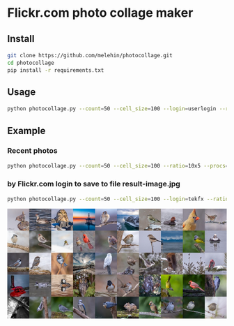 # Flickr.com photo collage maker
## Install
```sh
git clone https://github.com/melehin/photocollage.git
cd photocollage
pip install -r requirements.txt
```

## Usage
```sh
python photocollage.py --count=50 --cell_size=100 --login=userlogin --ratio=10x5 --procs=2 --out=result-image.jpg
```

## Example
### Recent photos
```sh
python photocollage.py --count=50 --cell_size=100 --ratio=10x5 --procs=2
```
### by Flickr.com login to save to file result-image.jpg
```sh
python photocollage.py --count=50 --cell_size=100 --login=tekfx --ratio=10x5 --procs=2 --out=result-image.jpg
```
![Final result](examples/result-image.jpg)